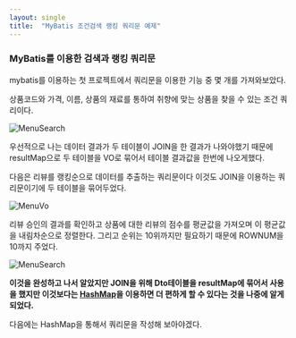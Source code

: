 ```yaml
---
layout: single
title:  "MyBatis 조건검색 랭킹 쿼리문 예제"
---
```


### MyBatis를 이용한 검색과 랭킹 쿼리문

mybatis를 이용하는 첫 프로젝트에서 쿼리문을 이용한 기능 중 몇 개를 가져와보았다.

상품코드와 가격, 이름, 상품의 재료를 통하여 취향에 맞는 상품을 찾을 수 있는 조건 쿼리이다.

![MenuSearch](https://user-images.githubusercontent.com/77107216/159157054-d4b3970d-a0a8-4d31-8b54-91c1bbaca2f4.png)

우선적으로 나는 데이터 결과가 두 테이블이 JOIN을 한 결과가 나와야했기 때문에 resultMap으로
두 테이블을 VO로 묶어서 테이블 결과값을 한번에 나오게했다.

다음은 리뷰를 랭킹순으로 데이터를 추출하는 쿼리문이다 이것도 JOIN을 이용하는 쿼리문이기에
두 테이블을 묶어두었다.

![MenuVo](https://user-images.githubusercontent.com/77107216/159157767-d3c8c55a-0ae2-4e80-bcfb-e12402e6bc10.png)

리뷰 승인의 결과를 확인하고 상품에 대한 리뷰의 점수를 평균값을 가져오며 이 평균값을 내림차순으로 정렬한다.
그리고 순위는 10위까지만 필요하기 때문에 ROWNUM을 10까지 주었다.

![MenuSearch](https://user-images.githubusercontent.com/77107216/159157778-eb1a46f0-9ede-49ad-a801-aec137e40bd3.png)

**이것을 완성하고 나서 알았지만 JOIN을 위해 Dto테이블을 resultMap에 묶어서 사용을 했지만
이것보다는 <u>HashMap</u>을 이용하면 더 편하게 할 수 있다는 것을 나중에 알게 되었다.**

다음에는 HashMap을 통해서 쿼리문을 작성해 보아야겠다.

